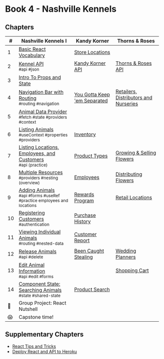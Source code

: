 # Book 4 - Nashville Kennels

## Chapters

| #  | Nashville Kennels I | Kandy Korner | Thorns &amp; Roses |
|--|--|--|--|
| 1 | [Basic React Vocabulary](./chapters/REACT_BASICS.md) | [Store Locations](./chapters/KK_STORES.md) |   |
| 2 | [Kennel API](./chapters/KENNEL_API.md) <br/> <sub style="font-size:0.85rem;">#api #json</sub>  | [Kandy Korner API](./chapters/KANDY_API.md) | [Thorns &amp; Roses API](./chapters/TR_API.md)  |
| 3 | [Intro To Props and State](./chapters/PROPS_STATE_Intro.md) | | |
| 4 | [Navigation Bar with Routing](./chapters/ROUTING.md) <br/> <sub style="font-size:0.85rem;">#routing #navigation</sub>  | [You Gotta Keep 'em Separated](./chapters/KK_ROUTING.md) | [Retailers, Distributors and Nurseries](./chapters/TH_NAVBAR.md)  |
| 5 | [Animal Data Provider](./chapters/DATA_PROVIDER.md) <br/> <sub style="font-size:0.85rem;">#fetch #state #providers #context</sub>  |  |   |
| 6 | [Listing Animals](./chapters/LIST_USECONTEXT.md) <br/> <sub style="font-size:0.85rem;">#useContext #properties #providers </sub>  | [Inventory](./chapters/KK_INVENTORY.md) | |
| 7 | [Listing Locations, Employees, and Customers](./chapters/LIVE_DATA.md) <br/> <sub style="font-size:0.85rem;">#api (practice)</sub>  | [Product Types](./chapters/KK_PRODUCT_TYPES.md) | [Growing &amp; Selling Flowers](./chapters/TR_NURSERIES.md) |
| 8 |  [Multiple Resources](./chapters/MULTIPLE_PROVIDERS.md) <br/> <sub style="font-size:0.85rem;">#providers #nesting (overview)</sub> | [Employees](./chapters/KK_EMPLOYEES.md) | [Distributing Flowers](./chapters/TR_DISTRIBUTORS.md) |
| 9 | [Adding Animals](./chapters/FORMS_CONTROLLED_COMPONENT.md) <br/> <sub style="font-size:0.85rem;">#api #forms #useRef #practice employees and locations</sub>  | [Rewards Program](./chapters/KK_CUSTOMERS.md) | [Retail Locations](./chapters/TH_RETAILERS.md) |
| 10 | [Registering Customers](./chapters/AUTHENTICATION.md) <br/> <sub style="font-size:0.85rem;">#authentication</sub>| [Purchase History](./chapters/KK_PURCHASES.md) |   |
| 11 | [Viewing Individual Animals](./chapters/USING_NESTED_DATA.md) <br/> <sub style="font-size:0.85rem;">#routing #nested-data</sub>  | [Customer Report](./chapters/KK_REPORT.md) |  |
| 12 | [Release Animals](./chapters/DELETE.md) <br/> <sub style="font-size:0.85rem;">#api #delete</sub>  | [Been Caught Stealing](./chapters/KK_DELETE.md) | [Wedding Planners](./chapters/TR_PURCHASING.md)  |
| 13 | [Edit Animal Information](./chapters/EDIT.md) <br/> <sub style="font-size:0.85rem;">#api #edit #forms</sub>  |  | [Shopping Cart](./chapters/TR_SHOPPING_CART.md) |
| 14 | [Component State: Searching Animals](./chapters/DASHBOARD_SEARCH.md) <br/> <sub style="font-size:0.85rem;">#state #shared-state</sub>  |  [Product Search](./chapters/KK_SEARCH.md) |  |
| 🌰 | Group Project: React Nutshell |  |   |
| 😱 | Capstone time! |  |   |

## Supplementary Chapters

* [React Tips and Tricks](./chapters/REACT_TIPS.md)
* [Deploy React and API to Heroku](./chapters/JSON_SERVER_HEROKU.md)
